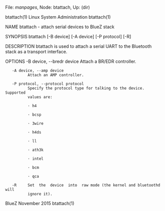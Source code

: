 File: *manpages*,  Node: btattach,  Up: (dir)

btattach(1)               Linux System Administration              btattach(1)



NAME
       btattach - attach serial devices to BlueZ stack


SYNOPSIS
       btattach [-B device] [-A device] [-P protocol] [-R]


DESCRIPTION
       btattach  is  used  to attach a serial UART to the Bluetooth stack as a
       transport interface.


OPTIONS
       -B device, --bredr device
              Attach a BR/EDR controller.

       -A device, --amp device
              Attach an AMP controller.

       -P protocol, --protocol protocol
              Specify the protocol type for talking to the device.   Supported
              values are:

              · h4

              · bcsp

              · 3wire

              · h4ds

              · ll

              · ath3k

              · intel

              · bcm

              · qca

       -R     Set  the  device  into  raw mode (the kernel and bluetoothd will
              ignore it).



BlueZ                            November 2015                     btattach(1)
